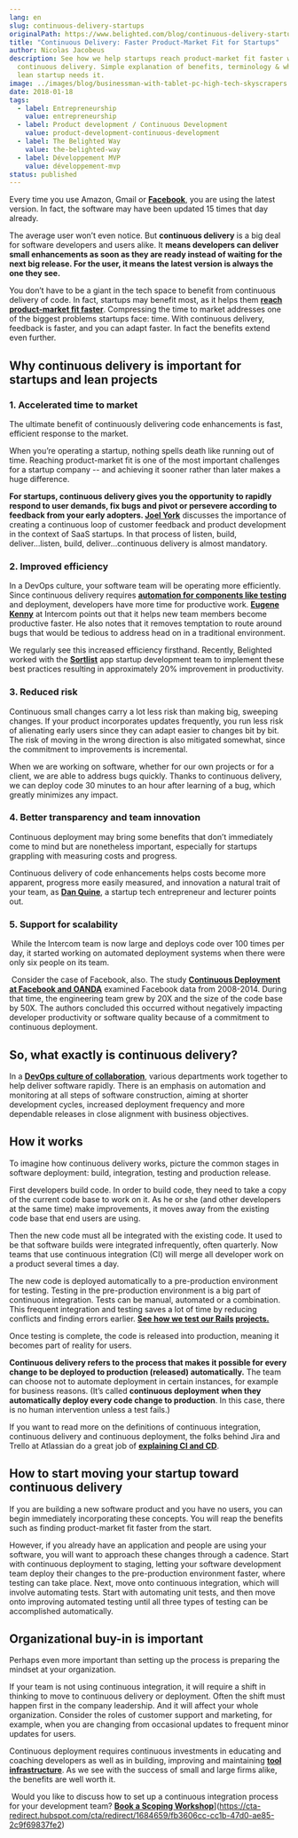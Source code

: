 ```yaml
---
lang: en
slug: continuous-delivery-startups
originalPath: https://www.belighted.com/blog/continuous-delivery-startups
title: "Continuous Delivery: Faster Product-Market Fit for Startups"
author: Nicolas Jacobeus
description: See how we help startups reach product-market fit faster with
  continuous delivery. Simple explanation of benefits, terminology & why your
  lean startup needs it.
image: ../images/blog/businessman-with-tablet-pc-high-tech-skyscrapers.jpg
date: 2018-01-18
tags:
  - label: Entrepreneurship
    value: entrepreneurship
  - label: Product development / Continuous Development
    value: product-development-continuous-development
  - label: The Belighted Way
    value: the-belighted-way
  - label: Développement MVP
    value: développement-mvp
status: published
---
```

Every time you use Amazon, Gmail or **[Facebook](https://code.facebook.com/posts/270314900139291/rapid-release-at-massive-scale/)**, you are using the latest version. In fact, the software may have been updated 15 times that day already. 

The average user won’t even notice. But **continuous delivery** is a big deal for software developers and users alike. It **means developers can deliver small enhancements as soon as they are ready instead of waiting for the next big release. For the user, it means the latest version is always the one they see.**

You don’t have to be a giant in the tech space to benefit from continuous delivery of code. In fact, startups may benefit most, as it helps them **[reach product-market fit faster](https://www.belighted.com/blog/continuous-delivery-startups)**. Compressing the time to market addresses one of the biggest problems startups face: time. With continuous delivery, feedback is faster, and you can adapt faster. In fact the benefits extend even further.

**Why continuous delivery is important for startups and lean projects**
-----------------------------------------------------------------------

### **1\. Accelerated time to market**

The ultimate benefit of continuously delivering code enhancements is fast, efficient response to the market.

When you’re operating a startup, nothing spells death like running out of time. Reaching product-market fit is one of the most important challenges for a startup company -- and achieving it sooner rather than later makes a huge difference.

**For startups, continuous delivery gives you the opportunity to rapidly respond to user demands, fix bugs and pivot or persevere according to feedback from your early adopters. [Joel York](https://chaotic-flow.com/finding-saas-product-market-fit/)** discusses the importance of creating a continuous loop of customer feedback and product development in the context of SaaS startups. In that process of listen, build, deliver...listen, build, deliver...continuous delivery is almost mandatory.

### **2\. Improved efficiency** 

In a DevOps culture, your software team will be operating more efficiently. Since continuous delivery requires **[automation for components like testing](https://www.belighted.com/blog/software-testing-basics-types-when-to-automate)** and deployment, developers have more time for productive work. **[Eugene Kenny](https://blog.intercom.com/why-continuous-deployment-just-keeps-on-giving/)** at Intercom points out that it helps new team members become productive faster. He also notes that it removes temptation to route around bugs that would be tedious to address head on in a traditional environment.

We regularly see this increased efficiency firsthand. Recently, Belighted worked with the **[Sortlist](/case-studies/sortlist-improves-web-app-quality-and-team-productivity-by-20-with-belighted)** app startup development team to implement these best practices resulting in approximately 20% improvement in productivity.

### **3\. Reduced risk**

Continuous small changes carry a lot less risk than making big, sweeping changes. If your product incorporates updates frequently, you run less risk of alienating early users since they can adapt easier to changes bit by bit. The risk of moving in the wrong direction is also mitigated somewhat, since the commitment to improvements is incremental.

When we are working on software, whether for our own projects or for a client, we are able to address bugs quickly. Thanks to continuous delivery, we can deploy code 30 minutes to an hour after learning of a bug, which greatly minimizes any impact.

### **4\. Better transparency and team innovation**

Continuous deployment may bring some benefits that don’t immediately come to mind but are nonetheless important, especially for startups grappling with measuring costs and progress.

Continuous delivery of code enhancements helps costs become more apparent, progress more easily measured, and innovation a natural trait of your team, as **[Dan Quine](https://medium.com/continuous-delivery/why-continuous-deployment-matters-to-business-6a79b5602145)**, a startup tech entrepreneur and lecturer points out.

### **5\. Support for scalability**

 While the Intercom team is now large and deploys code over 100 times per day, it started working on automated deployment systems when there were only six people on its team.

 Consider the case of Facebook, also. The study **[Continuous Deployment at Facebook and OANDA](https://research.fb.com/wp-content/uploads/2017/01/paper_icse-savor-2016.pdf?)** examined Facebook data from 2008-2014. During that time, the engineering team grew by 20X and the size of the code base by 50X. The authors concluded this occurred without negatively impacting developer productivity or software quality because of a commitment to continuous deployment.

**So, what exactly is continuous delivery?**
--------------------------------------------

In a **[DevOps culture of collaboration](https://en.wikipedia.org/wiki/Continuous_delivery)**, various departments work together to help deliver software rapidly. There is an emphasis on automation and monitoring at all steps of software construction, aiming at shorter development cycles, increased deployment frequency and more dependable releases in close alignment with business objectives.

**How it works**
----------------

To imagine how continuous delivery works, picture the common stages in software deployment: build, integration, testing and production release.

First developers build code. In order to build code, they need to take a copy of the current code base to work on it. As he or she (and other developers at the same time) make improvements, it moves away from the existing code base that end users are using.

Then the new code must all be integrated with the existing code. It used to be that software builds were integrated infrequently, often quarterly. Now teams that use continuous integration (CI) will merge all developer work on a product several times a day.

The new code is deployed automatically to a pre-production environment for testing. Testing in the pre-production environment is a big part of continuous integration. Tests can be manual, automated or a combination. This frequent integration and testing saves a lot of time by reducing conflicts and finding errors earlier. **[See how we test our Rails](https://www.belighted.com/blog/how-we-test-our-rails-projects-1-3) [projects](https://www.belighted.com/blog/how-we-test-our-rails-projects-1-3)[.](https://www.belighted.com/blog/how-we-test-our-rails-projects-1-3)**

Once testing is complete, the code is released into production, meaning it becomes part of reality for users.

**Continuous delivery refers to the process that makes it possible for every change to be deployed to production (released) automatically.** The team can choose not to automate deployment in certain instances, for example for business reasons. (It’s called **continuous deployment** **when they automatically deploy every code change to production**. In this case, there is no human intervention unless a test fails.) 

If you want to read more on the definitions of continuous integration, continuous delivery and continuous deployment, the folks behind Jira and Trello at Atlassian do a great job of **[explaining CI and CD](https://www.atlassian.com/continuous-delivery/ci-vs-ci-vs-cd)**. 

**How to start moving your startup toward continuous delivery**
---------------------------------------------------------------

If you are building a new software product and you have no users, you can begin immediately incorporating these concepts. You will reap the benefits such as finding product-market fit faster from the start. 

However, if you already have an application and people are using your software, you will want to approach these changes through a cadence. Start with continuous deployment to staging, letting your software development team deploy their changes to the pre-production environment faster, where testing can take place. Next, move onto continuous integration, which will involve automating tests. Start with automating unit tests, and then move onto improving automated testing until all three types of testing can be accomplished automatically.

**Organizational buy-in is important**
--------------------------------------

Perhaps even more important than setting up the process is preparing the mindset at your organization.

If your team is not using continuous integration, it will require a shift in thinking to move to continuous delivery or deployment. Often the shift must happen first in the company leadership. And it will affect your whole organization. Consider the roles of customer support and marketing, for example, when you are changing from occasional updates to frequent minor updates for users.

Continuous deployment requires continuous investments in educating and coaching developers as well as in building, improving and maintaining **[tool infrastructure](/blog/technology-stack)**. As we see with the success of small and large firms alike, the benefits are well worth it.

 Would you like to discuss how to set up a continuous integration process for your development team? [**Book a Scoping Workshop**](/content/images/legacy/e-4hDUGU8jBzbj2GmAvFW.png)](https://cta-redirect.hubspot.com/cta/redirect/1684659/fb3606cc-cc1b-47d0-ae85-2c9f69837fe2)